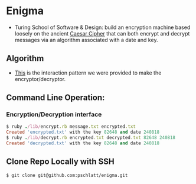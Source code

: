 # Enigma

- Turing School of Software & Design: build an encryption machine based loosely on the ancient <a href="https://en.wikipedia.org/wiki/Caesar_cipher">Caesar Cipher</a> that can both encrypt and decrypt messages via an algorithm associated with a date and key.
## Algorithm
- [This](http://backend.turing.io/module1/projects/enigma/encryption) is the interaction pattern we were provided to make the encryptor/decryptor.
## Command Line Operation:

### Encryption/Decryption interface
```ruby
$ ruby ./lib/encrypt.rb message.txt encrypted.txt
Created 'encrypted.txt' with the key 82648 and date 240818
$ ruby ./lib/decrypt.rb encrypted.txt decrypted.txt 82648 240818
Created 'decrypted.txt' with the key 82648 and date 240818
```
## Clone Repo Locally with SSH
`$ git clone git@github.com:pschlatt/enigma.git`
